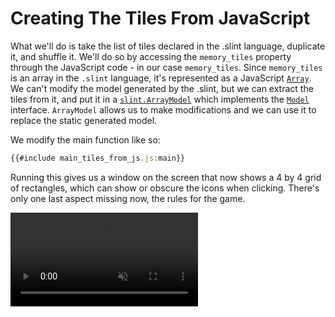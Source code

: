 # Creating The Tiles From JavaScript

What we'll do is take the list of tiles declared in the .slint language, duplicate it, and shuffle it.
We'll do so by accessing the `memory_tiles` property through the JavaScript code - in our case `memory_tiles`.
Since `memory_tiles` is an array in the `.slint` language, it's represented as a JavaScript [`Array`](https://slint-ui.com/docs/node/).
We can't modify the model generated by the .slint, but we can extract the tiles from it, and put it
in a [`slint.ArrayModel`](https://slint-ui.com/docs/node/classes/arraymodel.html) which implements the [`Model`](https://slint-ui.com/docs/node/interfaces/model.html) interface.
`ArrayModel` allows us to make modifications and we can use it to replace the static generated model.

We modify the main function like so:

```js
{{#include main_tiles_from_js.js:main}}
```

Running this gives us a window on the screen that now shows a 4 by 4 grid of rectangles, which can show or obscure
the icons when clicking. There's only one last aspect missing now, the rules for the game.

<video autoplay loop muted playsinline src="https://slint-ui.com/blog/memory-game-tutorial/creating-the-tiles-from-rust.mp4"></video>
